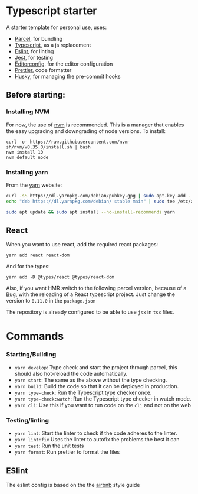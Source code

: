 # Typescript starter

A starter template for personal use, uses:

  * [Parcel](https://parceljs.org/), for bundling
  * [Typescript](https://www.typescriptlang.org/), as a js replacement
  * [Eslint](https://eslint.org/), for linting
  * [Jest](https://jestjs.io/), for testing
  * [Editorconfig](https://editorconfig.org/), for the editor configuration
  * [Prettier](https://prettier.io/), code formatter
  * [Husky](https://github.com/typicode/husky), for managing the pre-commit hooks

## Before starting:


### Installing NVM

For now, the use of [nvm](https://github.com/nvm-sh/nvm) is recommended. This is a manager that enables the easy upgrading and downgrading of node versions. To install:

```shell
curl -o- https://raw.githubusercontent.com/nvm-sh/nvm/v0.35.0/install.sh | bash
nvm install 10
nvm default node
```

### Installing yarn

From the [yarn](https://yarnpkg.com/lang/en/docs/install/#debian-stable) website:

```bash
curl -sS https://dl.yarnpkg.com/debian/pubkey.gpg | sudo apt-key add -
echo "deb https://dl.yarnpkg.com/debian/ stable main" | sudo tee /etc/apt/sources.list.d/yarn.list
```

```bash
sudo apt update && sudo apt install --no-install-recommends yarn
````

## React

When you want to use react, add the required react packages:

`yarn add react react-dom`

And for the types:

`yarn add -D @types/react @types/react-dom`

Also, if you want HMR switch to the following parcel version, because of a [Bug](https://github.com/parcel-bundler/parcel/issues/2894), with the reloading of a React typescript project. Just change the version to `0.11.0` in the `package.json`

The repository is already configured to be able to use `jsx` in `tsx` files.

# Commands

### Starting/Building

- `yarn develop`: Type check and start the project through parcel, this should also hot-reload the code automatically.
- `yarn start`: The same as the above without the type checking.
- `yarn build`: Build the code so that it can be deployed in production.
- `yarn type-check`: Run the Typescript type checker once.
- `yarn type-check:watch`: Run the Typescript type checker in watch mode.
- `yarn cli`: Use this if you want to run code on the `cli` and not on the web

### Testing/linting

- `yarn lint`: Start the linter to check if the code adheres to the linter.
- `yarn lint:fix` Uses the linter to autofix the problems the best it can
- `yarn test`: Run the unit tests
- `yarn format`: Run prettier to format the files

## ESlint

The eslint config is based on the the [airbnb](https://github.com/airbnb/javascript) style guide 
